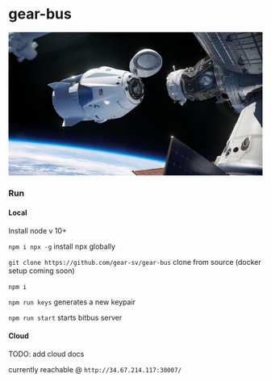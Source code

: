 # gear-bus
![r2](dock.jpg)

### Run

#### Local

Install node v 10+

`npm i npx -g` install npx globally 

`git clone https://github.com/gear-sv/gear-bus` clone from source (docker setup coming soon)

`npm i`

`npm run keys` generates a new keypair

`npm run start` starts bitbus server

#### Cloud

TODO: add cloud docs

currently reachable @ `http://34.67.214.117:30007/`
